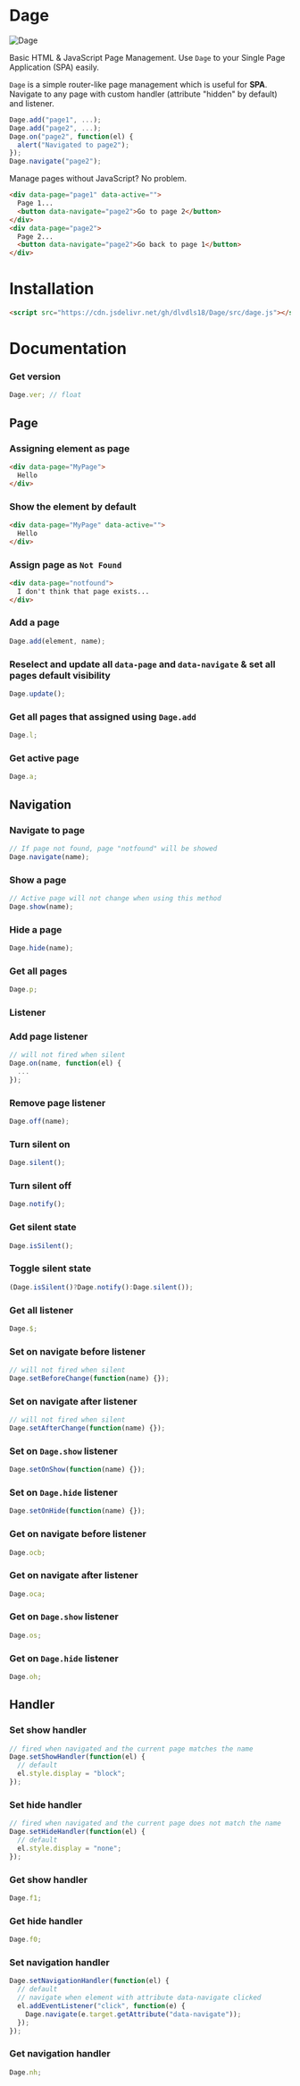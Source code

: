 # Dage

![Dage](dage.png)

Basic HTML &amp; JavaScript Page Management.
Use `Dage` to your Single Page Application (SPA) easily.

`Dage` is a simple router-like page management which is useful for **SPA**.
Navigate to any page with custom handler (attribute "hidden" by default) and listener.

```js
Dage.add("page1", ...);
Dage.add("page2", ...);
Dage.on("page2", function(el) {
  alert("Navigated to page2");
});
Dage.navigate("page2");
```

Manage pages without JavaScript? No problem.

```html
<div data-page="page1" data-active="">
  Page 1...
  <button data-navigate="page2">Go to page 2</button>
</div>
<div data-page="page2">
  Page 2...
  <button data-navigate="page2">Go back to page 1</button>
</div>
```

# Installation
```html
<script src="https://cdn.jsdelivr.net/gh/dlvdls18/Dage/src/dage.js"></script>
```

# Documentation
### Get version
```js
Dage.ver; // float
```

## Page
### Assigning element as page
```html
<div data-page="MyPage">
  Hello
</div>
```

### Show the element by default
```html
<div data-page="MyPage" data-active="">
  Hello
</div>
```

### Assign page as `Not Found`
```html
<div data-page="notfound">
  I don't think that page exists...
</div>
```

### Add a page
```js
Dage.add(element, name);
```

### Reselect and update all `data-page` and `data-navigate` &amp; set all pages default visibility
```js
Dage.update();
```

### Get all pages that assigned using `Dage.add`
```js
Dage.l;
```

### Get active page
```js
Dage.a;
```

## Navigation
### Navigate to page
```js
// If page not found, page "notfound" will be showed
Dage.navigate(name);
```

### Show a page
```js
// Active page will not change when using this method
Dage.show(name);
```

### Hide a page
```js
Dage.hide(name);
```

### Get all pages
```js
Dage.p;
```

### Listener
### Add page listener
```js
// will not fired when silent
Dage.on(name, function(el) {
  ...
});
```

### Remove page listener
```js
Dage.off(name);
```

### Turn silent on
```js
Dage.silent();
```

### Turn silent off
```js
Dage.notify();
```

### Get silent state
```js
Dage.isSilent();
```

### Toggle silent state
```js
(Dage.isSilent()?Dage.notify():Dage.silent());
```

### Get all listener
```js
Dage.$;
```

### Set on navigate before listener
```js
// will not fired when silent
Dage.setBeforeChange(function(name) {});
```

### Set on navigate after listener
```js
// will not fired when silent
Dage.setAfterChange(function(name) {});
```

### Set on `Dage.show` listener
```js
Dage.setOnShow(function(name) {});
```

### Set on `Dage.hide` listener
```js
Dage.setOnHide(function(name) {});
```

### Get on navigate before listener
```js
Dage.ocb;
```

### Get on navigate after listener
```js
Dage.oca;
```

### Get on `Dage.show` listener
```js
Dage.os;
```

### Get on `Dage.hide` listener
```js
Dage.oh;
```

## Handler
### Set show handler
```js
// fired when navigated and the current page matches the name
Dage.setShowHandler(function(el) {
  // default
  el.style.display = "block";
});
```

### Set hide handler
```js
// fired when navigated and the current page does not match the name
Dage.setHideHandler(function(el) {
  // default
  el.style.display = "none";
});
```

### Get show handler
```js
Dage.f1;
```

### Get hide handler
```js
Dage.f0;
```

### Set navigation handler
```js
Dage.setNavigationHandler(function(el) {
  // default
  // navigate when element with attribute data-navigate clicked
  el.addEventListener("click", function(e) {
    Dage.navigate(e.target.getAttribute("data-navigate"));
  });
});
```

### Get navigation handler
```js
Dage.nh;
```
